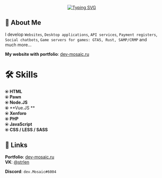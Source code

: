<p align="center">
<a href="https://git.io/typing-svg"><img src="http://readme-typing-svg.herokuapp.com?font=Fira+Code&weight=600&pause=1000&color=F7DE33&center=true&vCenter=true&width=435&lines=Long+live%2C+lord+of+the+world!" alt="Typing SVG" /></a>
</p>  

## 🚀 About Me  
I develop `Websites`, `Desktop applications`, `API services`, `Payment registers`, `Social chatbots`, `Game servers for games: GTA5, Rust, SAMP/CRMP` and much more...   

**My website with portfolio**: [dev-mosaic.ru](https://dev-mosaic.ru)


# 🛠 Skills
⦿ **HTML**  
⦿ **Pawn**  
⦿ **Node.JS**  
⦿ **Vue.JS **  
⦿ **Xenforo**  
⦿ **PHP**  
⦿ **JavaScript**  
⦿ **CSS / LESS / SASS**  
## 🔗 Links
**Portfolio**: [dev-mosaic.ru](https://dev-mosaic.ru)  
**VK**: [@strlen](https://vk.com/strlen)  

**Discord**: `dev.Mosaic#6004`
